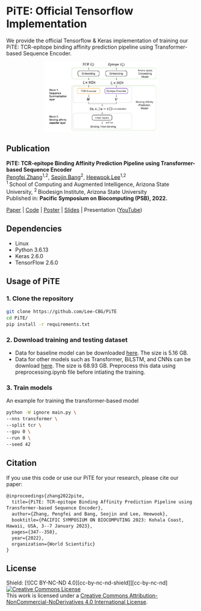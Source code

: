 # PiTE: Official Tensorflow Implementation

We provide the official Tensorflow & Keras implementation of training our PiTE: TCR-epitope binding affinity prediction pipeline using Transformer-based Sequence Encoder.

<p align="center"><img width=60% alt="Overview" src="https://github.com/Lee-CBG/PiTE/blob/main/figures/pipeline.png"></p>

## Publication
<b>PiTE: TCR-epitope Binding Affinity Prediction Pipeline using Transformer-based Sequence Encoder </b> <br/>
[Pengfei Zhang](https://github.com/pzhang84)<sup>1,2</sup>, [Seojin Bang](http://seojinb.com/)<sup>2</sup>, [Heewook Lee](https://scai.engineering.asu.edu/faculty/computer-science-and-engineering/heewook-lee/)<sup>1,2</sup><br/>
<sup>1 </sup>School of Computing and Augmented Intelligence, Arizona State University, <sup>2 </sup>Biodesign Institute, Arizona State University <br/>
Published in: **Pacific Symposium on Biocomputing (PSB), 2022.**


[Paper](https://www.worldscientific.com/doi/pdf/10.1142/9789811270611_0032) | [Code](https://github.com/Lee-CBG/PiTE) | [Poster](https://github.com/Lee-CBG/PiTE/blob/main/Supplementary/PiTE_PSB23_Poster.pdf) | [Slides](#) | Presentation ([YouTube](#))

## Dependencies

+ Linux
+ Python 3.6.13
+ Keras 2.6.0
+ TensorFlow 2.6.0

## Usage of PiTE

### 1. Clone the repository
```bash
git clone https://github.com/Lee-CBG/PiTE
cd PiTE/
pip install -r requirements.txt
```

### 2. Download training and testing dataset
- Data for baseline model can be downloaded [here](https://drive.google.com/drive/folders/1bXGenR3e6GgAuiEnfiG4N2RTZb3cRaUX?usp=sharing). The size is 5.16 GB.
- Data for other models such as Transformer, BiLSTM, and CNNs can be download [here](https://drive.google.com/drive/folders/12jb8BshG9mJI6xXuRdQrClJJ-PgkWGgG?usp=sharing). The size is 68.93 GB. Preprocess this data using preprocessing.ipynb file before intiating the training. 


### 3. Train models
An example for training the transformer-based model

```bash
python -W ignore main.py \
--nns transformer \
--split tcr \
--gpu 0 \
--run 0 \
--seed 42
```

## Citation
If you use this code or use our PiTE for your research, please cite our paper:
```
@inproceedings{zhang2022pite,
  title={PiTE: TCR-epitope Binding Affinity Prediction Pipeline using Transformer-based Sequence Encoder},
  author={Zhang, Pengfei and Bang, Seojin and Lee, Heewook},
  booktitle={PACIFIC SYMPOSIUM ON BIOCOMPUTING 2023: Kohala Coast, Hawaii, USA, 3--7 January 2023},
  pages={347--358},
  year={2022},
  organization={World Scientific}
}
```

## License
Shield: [![CC BY-NC-ND 4.0][cc-by-nc-nd-shield]][cc-by-nc-nd]
<a rel="license" href="http://creativecommons.org/licenses/by-nc-nd/4.0/"><img alt="Creative Commons License" style="border-width:0" src="https://i.creativecommons.org/l/by-nc-nd/4.0/88x31.png" /></a><br />This work is licensed under a <a rel="license" href="http://creativecommons.org/licenses/by-nc-nd/4.0/">Creative Commons Attribution-NonCommercial-NoDerivatives 4.0 International License</a>.

